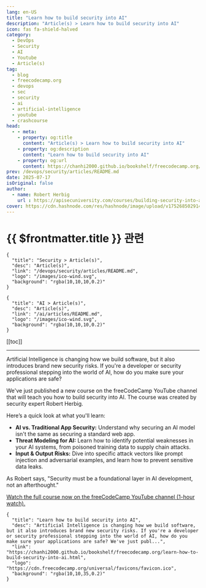 ```yaml
---
lang: en-US
title: "Learn how to build security into AI"
description: "Article(s) > Learn how to build security into AI"
icon: fas fa-shield-halved
category:
  - DevOps
  - Security
  - AI
  - Youtube
  - Article(s)
tag:
  - blog
  - freecodecamp.org
  - devops
  - sec
  - security
  - ai
  - artificial-intelligence
  - youtube
  - crashcourse
head:
  - - meta:
    - property: og:title
      content: "Article(s) > Learn how to build security into AI"
    - property: og:description
      content: "Learn how to build security into AI"
    - property: og:url
      content: https://chanhi2000.github.io/bookshelf/freecodecamp.org/learn-how-to-build-security-into-ai.html
prev: /devops/security/articles/README.md
date: 2025-07-17
isOriginal: false
author:
  - name: Robert Herbig
    url : https://apisecuniversity.com/courses/building-security-into-ai
cover: https://cdn.hashnode.com/res/hashnode/image/upload/v1752685029144/e988baa2-4c5f-4670-bac8-d40281f7b324.jpeg
---
```


# {{ $frontmatter.title }} 관련

```component VPCard
{
  "title": "Security > Article(s)",
  "desc": "Article(s)",
  "link": "/devops/security/articles/README.md",
  "logo": "/images/ico-wind.svg",
  "background": "rgba(10,10,10,0.2)"
}
```

```component VPCard
{
  "title": "AI > Article(s)",
  "desc": "Article(s)",
  "link": "/ai/articles/README.md",
  "logo": "/images/ico-wind.svg",
  "background": "rgba(10,10,10,0.2)"
}
```

[[toc]]

---

<SiteInfo
  name="Learn how to build security into AI"
  desc="Artificial Intelligence is changing how we build software, but it also introduces brand new security risks. If you're a developer or security professional stepping into the world of AI, how do you make sure your applications are safe? We've just publ..."
  url="https://freecodecamp.org/news/learn-how-to-build-security-into-ai"
  logo="https://cdn.freecodecamp.org/universal/favicons/favicon.ico"
  preview="https://cdn.hashnode.com/res/hashnode/image/upload/v1752685029144/e988baa2-4c5f-4670-bac8-d40281f7b324.jpeg"/>

Artificial Intelligence is changing how we build software, but it also introduces brand new security risks. If you're a developer or security professional stepping into the world of AI, how do you make sure your applications are safe?

We've just published a new course on the freeCodeCamp YouTube channel that will teach you how to build security into AI. The course was created by security expert Robert Herbig.

Here’s a quick look at what you'll learn:

- **AI vs. Traditional App Security:** Understand why securing an AI model isn't the same as securing a standard web app.
- **Threat Modeling for AI:** Learn how to identify potential weaknesses in your AI systems, from poisoned training data to supply chain attacks.
- **Input & Output Risks:** Dive into specific attack vectors like prompt injection and adversarial examples, and learn how to prevent sensitive data leaks.

As Robert says, "Security must be a foundational layer in AI development, not an afterthought."

[<VPIcon icon="fa-brands fa-youtube"/>Watch the full course now on the freeCodeCamp YouTube channel (1-hour watch).](https://youtu.be/0xah5jMflcI)

<VidStack src="youtube/0xah5jMflcI" />

<!-- TODO: add ARTICLE CARD -->
```component VPCard
{
  "title": "Learn how to build security into AI",
  "desc": "Artificial Intelligence is changing how we build software, but it also introduces brand new security risks. If you're a developer or security professional stepping into the world of AI, how do you make sure your applications are safe? We've just publ...",
  "link": "https://chanhi2000.github.io/bookshelf/freecodecamp.org/learn-how-to-build-security-into-ai.html",
  "logo": "https://cdn.freecodecamp.org/universal/favicons/favicon.ico",
  "background": "rgba(10,10,35,0.2)"
}
```
